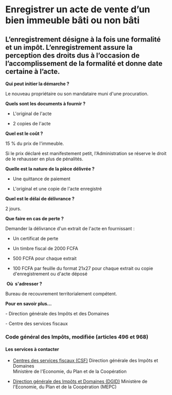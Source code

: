 # Enregistrer un acte de vente d’un bien immeuble bâti ou non bâti

L’enregistrement désigne à la fois une formalité et un impôt. L’enregistrement assure la perception des droits dus à l’occasion de l’accomplissement de la formalité et donne date certaine à l’acte.
-----------------------------------------------------------------------------------------------------------------------------------------------------------------------------------------------------

**Qui peut initier la démarche ?**

Le nouveau propriétaire ou son mandataire muni d'une procuration.

**Quels sont les documents à fournir ?**

*   L'original de l'acte

*   2 copies de l'acte

**Quel est le coût ?**

15 % du prix de l'immeuble.

Si le prix déclaré est manifestement petit, l'Administration se réserve le droit de le rehausser en plus de pénalités.

**Quelle est la nature de la pièce délivrée ?**

*   Une quittance de paiement

*   L'original et une copie de l'acte enregistré

**Quel est le délai de délivrance ?**

2 jours.

**Que faire en cas de perte ?**

Demander la délivrance d'un extrait de l'acte en fournissant :

*   Un certificat de perte

*   Un timbre fiscal de 2000 FCFA  
    

*   500 FCFA pour chaque extrait

*   100 FCFA par feuille du format 21x27 pour chaque extrait ou copie d'enregistrement ou d'acte déposé

 **Où  s'adresser ?**

Bureau de recouvrement territorialement compétent.

**Pour en savoir plus...**

\- Direction générale des Impôts et des Domaines

\- Centre des services fiscaux  

  
[](../../../services/.md)

### Code général des Impôts, modifiée (articles 496 et 968)

#### Les services à contacter

*   [Centres des services fiscaux (CSF)](../../../services/centres-des-services-fiscaux-csf.md) Direction générale des Impôts et Domaines  
    Ministère de l'Economie, du Plan et de la Coopération  
    
*   [Direction générale des Impôts et Domaines (DGID)](../../../services/direction-generale-des-impots-et-domaines-dgid.md) Ministère de l'Economie, du Plan et de la Coopération (MEPC)